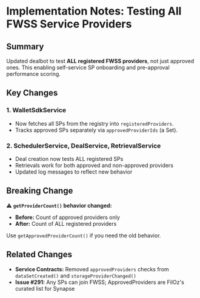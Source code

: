 # Implementation Notes: Testing All FWSS Service Providers

## Summary

Updated dealbot to test **ALL registered FWSS providers**, not just approved ones. This enabling self-service SP onboarding and pre-approval performance scoring.

## Key Changes

### 1. WalletSdkService
- Now fetches all SPs from the registry into `registeredProviders`.
- Tracks approved SPs separately via `approvedProviderIds` (a Set).

### 2. SchedulerService, DealService, RetrievalService
- Deal creation now tests ALL registered SPs
- Retrievals work for both approved and non-approved providers
- Updated log messages to reflect new behavior

## Breaking Change

⚠️ **`getProviderCount()` behavior changed:**
- **Before:** Count of approved providers only
- **After:** Count of ALL registered providers

Use `getApprovedProviderCount()` if you need the old behavior.

## Related Changes

- **Service Contracts:** Removed `approvedProviders` checks from `dataSetCreated()` and `storageProviderChanged()`
- **Issue #291:** Any SPs can join FWSS; ApprovedProviders are FilOz's curated list for Synapse

